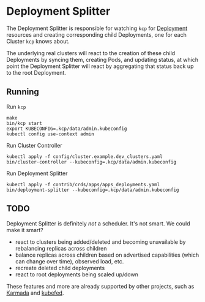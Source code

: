 # Deployment Splitter

The Deployment Splitter is responsible for watching `kcp` for [Deployment](https://kubernetes.io/docs/concepts/workloads/controllers/deployment/) resources and creating corresponding child Deployments, one for each Cluster `kcp` knows about.

The underlying real clusters will react to the creation of these child Deployments by syncing them, creating Pods, and updating status, at which point the Deployment Splitter will react by aggregating that status back up to the root Deployment.

## Running

Run `kcp`

```
make
bin/kcp start
export KUBECONFIG=.kcp/data/admin.kubeconfig
kubectl config use-context admin
```

Run Cluster Controller

```
kubectl apply -f config/cluster.example.dev_clusters.yaml
bin/cluster-controller --kubeconfig=.kcp/data/admin.kubeconfig
```

Run Deployment Splitter

```
kubectl apply -f contrib/crds/apps/apps_deployments.yaml
bin/deployment-splitter --kubeconfig=.kcp/data/admin.kubeconfig
```

## TODO

Deployment Splitter is definitely _not_ a scheduler. It's not smart. We could make it smart?

- react to clusters being added/deleted and becoming unavailable by rebalancing replicas across children
- balance replicas across children based on advertised capabilities (which can change over time), observed load, etc.
- recreate deleted child deployments
- react to root deployments being scaled up/down

These features and more are already supported by other projects, such as [Karmada](https://github.com/karmada-io/karmada) and [kubefed](https://github.com/kubernetes-retired/federation).
